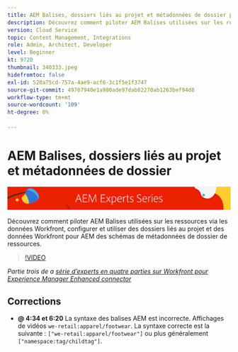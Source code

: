 ```yaml
---
title: AEM Balises, dossiers liés au projet et métadonnées de dossier pour Workfront pour AEM connecteur amélioré
description: Découvrez comment piloter AEM Balises utilisées sur les ressources via les données Workfront, utiliser des dossiers liés à un projet et des données Workfront pour AEM des schémas de métadonnées de dossier de ressources.
version: Cloud Service
topic: Content Management, Integrations
role: Admin, Architect, Developer
level: Beginner
kt: 9720
thumbnail: 340333.jpeg
hidefromtoc: false
exl-id: 520a75cd-757a-4ae9-acf6-3c1f5e1f3747
source-git-commit: 49707940e1a980ade97dab82270ab1263bef94d8
workflow-type: tm+mt
source-wordcount: '109'
ht-degree: 0%

---
```


# AEM Balises, dossiers liés au projet et métadonnées de dossier

![AEM série d’experts](./assets/banner.png)

Découvrez comment piloter AEM Balises utilisées sur les ressources via les données Workfront, configurer et utiliser des dossiers liés au projet et des données Workfront pour AEM des schémas de métadonnées de dossier de ressources.

>[!VIDEO](https://video.tv.adobe.com/v/340333/?quality=12&learn=on)

_Partie trois de a [série d’experts en quatre parties sur Workfront pour Experience Manager Enhanced connector](./overview.md)_

## Corrections

+ __@ 4:34 et 6:20__ La syntaxe des balises AEM est incorrecte. Affichages de vidéos `we-retail:apparel/footwear`. La syntaxe correcte est la suivante : `["we-retail:apparel/footwear"]` ou plus généralement `["namespace:tag/childtag"]`.
